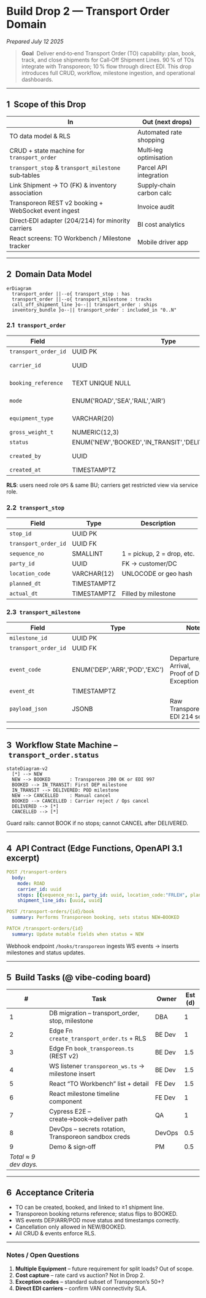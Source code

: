# Build Drop 2 — Transport Order Domain

*Prepared July 12 2025*

> **Goal**  Deliver end‑to‑end Transport Order (TO) capability: plan, book, track, and close shipments for Call‑Off Shipment Lines. 90 % of TOs integrate with Transporeon; 10 % flow through direct EDI. This drop introduces full CRUD, workflow, milestone ingestion, and operational dashboards.

---

## 1  Scope of this Drop

| In                                                   | Out (next drops)         |
| ---------------------------------------------------- | ------------------------ |
| TO data model & RLS                                  | Automated rate shopping  |
| CRUD + state machine for `transport_order`           | Multi‑leg optimisation   |
| `transport_stop` & `transport_milestone` sub‑tables  | Parcel API integration   |
| Link Shipment → TO (FK) & inventory association      | Supply‑chain carbon calc |
| Transporeon REST v2 booking + WebSocket event ingest | Invoice audit            |
| Direct‑EDI adapter (204/214) for minority carriers   | BI cost analytics        |
| React screens: TO Workbench / Milestone tracker      | Mobile driver app        |

---

## 2  Domain Data Model

```mermaid
erDiagram
  transport_order ||--o{ transport_stop : has
  transport_order ||--o{ transport_milestone : tracks
  call_off_shipment_line }o--|| transport_order : ships
  inventory_bundle }o--|| transport_order : included_in "0..N"  
```

### 2.1  `transport_order`

| Field                | Type                                                       | Notes                             |
| -------------------- | ---------------------------------------------------------- | --------------------------------- |
| `transport_order_id` | UUID PK                                                    | `gen_random_uuid()`               |
| `carrier_id`         | UUID                                                       | FK → `partner` (carrier)          |
| `booking_reference`  | TEXT UNIQUE NULL                                           | From Transporeon or EDI 990       |
| `mode`               | ENUM('ROAD','SEA','RAIL','AIR')                            | Initial scope ROAD/SEA            |
| `equipment_type`     | VARCHAR(20)                                                | e.g. "40’ HC", "13.6 m tautliner" |
| `gross_weight_t`     | NUMERIC(12,3)                                              | Calc from bundles                 |
| `status`             | ENUM('NEW','BOOKED','IN\_TRANSIT','DELIVERED','CANCELLED') | Workflow below                    |
| `created_by`         | UUID                                                       | Supabase auth.uid()               |
| `created_at`         | TIMESTAMPTZ                                                | default                           |

**RLS**: users need role `OPS` & same BU; carriers get restricted view via service role.

### 2.2  `transport_stop`

| Field                | Type        | Description                |
| -------------------- | ----------- | -------------------------- |
| `stop_id`            | UUID PK     |                            |
| `transport_order_id` | UUID FK     |                            |
| `sequence_no`        | SMALLINT    | 1 = pickup, 2 = drop, etc. |
| `party_id`           | UUID        | FK → customer/DC           |
| `location_code`      | VARCHAR(12) | UNLOCODE or geo hash       |
| `planned_dt`         | TIMESTAMPTZ |                            |
| `actual_dt`          | TIMESTAMPTZ | Filled by milestone        |

### 2.3  `transport_milestone`

| Field                | Type                          | Notes                                            |
| -------------------- | ----------------------------- | ------------------------------------------------ |
| `milestone_id`       | UUID PK                       |                                                  |
| `transport_order_id` | UUID FK                       |                                                  |
| `event_code`         | ENUM('DEP','ARR','POD','EXC') | Departure, Arrival, Proof of Delivery, Exception |
| `event_dt`           | TIMESTAMPTZ                   |                                                  |
| `payload_json`       | JSONB                         | Raw Transporeon or EDI 214 segment               |

---

## 3  Workflow State Machine – `transport_order.status`

```mermaid
stateDiagram-v2
  [*] --> NEW
  NEW --> BOOKED       : Transporeon 200 OK or EDI 997
  BOOKED --> IN_TRANSIT: First DEP milestone
  IN_TRANSIT --> DELIVERED: POD milestone
  NEW --> CANCELLED    : Manual cancel
  BOOKED --> CANCELLED : Carrier reject / Ops cancel
  DELIVERED --> [*]
  CANCELLED --> [*]
```

Guard rails: cannot BOOK if no stops; cannot CANCEL after DELIVERED.

---

## 4  API Contract (Edge Functions, OpenAPI 3.1 excerpt)

```yaml
POST /transport-orders
  body:
    mode: ROAD
    carrier_id: uuid
    stops: [{sequence_no:1, party_id: uuid, location_code:"FRLEH", planned_dt:"2025-08-01T08:00Z"}, ...]
    shipment_line_ids: [uuid, uuid]

POST /transport-orders/{id}/book
  summary: Performs Transporeon booking, sets status NEW→BOOKED

PATCH /transport-orders/{id}
  summary: Update mutable fields when status = NEW
```

Webhook endpoint `/hooks/transporeon` ingests WS events → inserts milestones and status updates.

---

## 5  Build Tasks (@ vibe‑coding board)

| #                     | Task                                                 | Owner  | Est (d) |
| --------------------- | ---------------------------------------------------- | ------ | ------- |
| 1                     | DB migration – transport\_order, stop, milestone     | DBA    | 1       |
| 2                     | Edge Fn `create_transport_order.ts` + RLS            | BE Dev | 1       |
| 3                     | Edge Fn `book_transporeon.ts` (REST v2)              | BE Dev | 1.5     |
| 4                     | WS listener `transporeon_ws.ts` → milestone insert   | BE Dev | 1.5     |
| 5                     | React “TO Workbench” list + detail                   | FE Dev | 1.5     |
| 6                     | React milestone timeline component                   | FE Dev | 1       |
| 7                     | Cypress E2E – create→book→deliver path               | QA     | 1       |
| 8                     | DevOps – secrets rotation, Transporeon sandbox creds | DevOps | 0.5     |
| 9                     | Demo & sign‑off                                      | PM     | 0.5     |
| *Total ≈ 9 dev days.* |                                                      |        |         |

---

## 6  Acceptance Criteria

* TO can be created, booked, and linked to ≥1 shipment line.
* Transporeon booking returns reference; status flips to BOOKED.
* WS events DEP/ARR/POD move status and timestamps correctly.
* Cancellation only allowed in NEW/BOOKED.
* All CRUD & events enforce RLS.

---

### Notes / Open Questions

1. **Multiple Equipment** – future requirement for split loads? Out of scope.
2. **Cost capture** – rate card vs auction? Not in Drop 2.
3. **Exception codes** – standard subset of Transporeon’s 50+?
4. **Direct EDI carriers** – confirm VAN connectivity SLA.
